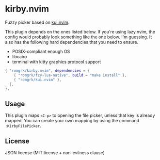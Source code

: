 # kirby.nvim

Fuzzy picker based on [kui.nvim](https://github.com/romgrk/kui.nvim).

This plugin depends on the ones listed below. If you're using lazy.nvim, the config would 
probably look something like the one below. I'm guessing. It also has the following hard
dependencies that you need to ensure.
 - POSIX-compliant enough OS
 - libcairo
 - terminal with kitty graphics protocol support

```lua
{ "romgrk/kirby.nvim", dependencies = {
    { "romgrk/fzy-lua-native", build = "make install" },
    { "romgrk/kui.nvim" },
  },
},
```

## Usage

This plugin maps `<C-p>` to opening the file picker, unless that key is already mapped.
You can create your own mapping by using the command `:KirbyFilePicker`.

## License

JSON license (MIT license + non-evilness clause)
